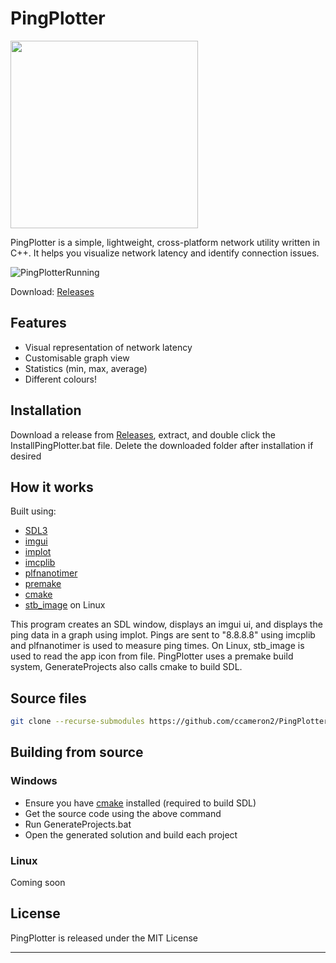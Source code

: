 # PingPlotter
<img src="https://github.com/user-attachments/assets/e5bee8e3-a8ac-4859-a8d6-6fc3a90c4b75" width="300" height="300" />

PingPlotter is a simple, lightweight, cross-platform network utility written in C++. It helps you visualize network latency and identify connection issues.

![PingPlotterRunning](https://github.com/user-attachments/assets/e0386d29-076f-43ee-ab3c-d4938873a453)

Download: [Releases](https://github.com/ccameron2/PingPlotter/releases)

## Features
- Visual representation of network latency
- Customisable graph view
- Statistics (min, max, average)
- Different colours!

## Installation
Download a release from [Releases](https://github.com/ccameron2/PingPlotter/releases), extract, and double click the InstallPingPlotter.bat file.
Delete the downloaded folder after installation if desired

## How it works

Built using:
- [SDL3](https://github.com/libsdl-org/SDL)
- [imgui](https://github.com/ocornut/imgui)
- [implot](https://github.com/epezent/implot)
- [imcplib](https://github.com/markondej/cpp-icmplib)
- [plfnanotimer](https://github.com/mattreecebentley/plf_nanotimer)
- [premake](https://github.com/premake/premake-core)
- [cmake](https://github.com/Kitware/CMake)
- [stb_image](https://github.com/nothings/stb/blob/master/stb_image.h) on Linux

This program creates an SDL window, displays an imgui ui, and displays the ping data in a graph using implot. 
Pings are sent to "8.8.8.8" using imcplib and plfnanotimer is used to measure ping times.
On Linux, stb_image is used to read the app icon from file.
PingPlotter uses a premake build system, GenerateProjects also calls cmake to build SDL.

## Source files
```bash
git clone --recurse-submodules https://github.com/ccameron2/PingPlotter
```
## Building from source

### Windows
- Ensure you have [cmake](https://github.com/Kitware/CMake) installed (required to build SDL)
- Get the source code using the above command
- Run GenerateProjects.bat
- Open the generated solution and build each project

### Linux
Coming soon
## License

PingPlotter is released under the MIT License

---
